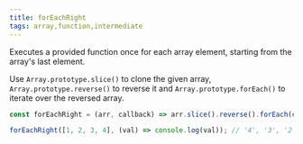```yaml
---
title: forEachRight
tags: array,function,intermediate
---
```


Executes a provided function once for each array element, starting from the array's last element.

Use `Array.prototype.slice()` to clone the given array, `Array.prototype.reverse()` to reverse it and `Array.prototype.forEach()` to iterate over the reversed array.

```js
const forEachRight = (arr, callback) => arr.slice().reverse().forEach(callback);
```

```js
forEachRight([1, 2, 3, 4], (val) => console.log(val)); // '4', '3', '2', '1'
```
